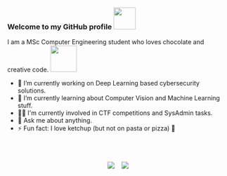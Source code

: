 ### Welcome to my GitHub profile <img src="https://media.giphy.com/media/VgCDAzcKvsR6OM0uWg/giphy.gif" width="50">

I am a MSc Computer Engineering student who loves chocolate and creative code.
<img src="https://media.giphy.com/media/WUlplcMpOCEmTGBtBW/giphy.gif" width="60">
- 🔭 I’m currently working on Deep Learning based cybersecurity solutions.
- 🌱 I’m currently learning about Computer Vision and Machine Learning stuff.
- 🏴‍☠️ I'm currently involved in CTF competitions and SysAdmin tasks.
- 💬 Ask me about anything.
- ⚡ Fun fact: I love ketchup (but not on pasta or pizza) 🍅
</br>
</br>
<p align="center">
    <img src="https://img.shields.io/github/followers/TryKatChup?label=Follow"/> &nbsp;&nbsp;
    <img src="https://komarev.com/ghpvc/?username=TryKatChup&style=social"/>
</p>
